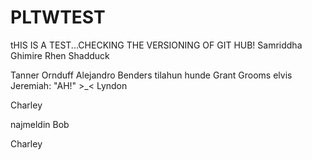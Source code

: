 # PLTWTEST
tHIS IS A TEST...CHECKING THE VERSIONING OF GIT HUB!
Samriddha Ghimire
Rhen Shadduck

Tanner Ornduff
Alejandro Benders
tilahun hunde
Grant Grooms
elvis
Jeremiah: "AH!" >_<
Lyndon

Charley


najmeldin
Bob



Charley


